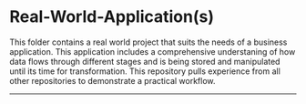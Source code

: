 # Real-World-Application(s)

This folder contains a real world project that suits the needs of a business application. This application includes a comprehensive understaning of how data flows through different stages and is being stored and manipulated until its time for transformation. This repository pulls experience from all other repositories to demonstrate a practical workflow.

---

